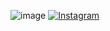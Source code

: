 ![image](https://github.com/NobiDevs/Cue/assets/67208310/d611efd1-7bb1-488c-83a0-80a11ae697df)
[![Instagram](https://img.shields.io/badge/Instagram-%23E4405F.svg?logo=Instagram&logoColor=white)](https://www.instagram.com/getcued/)

